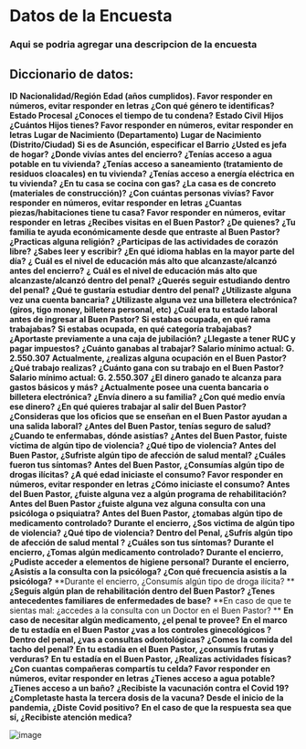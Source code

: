 # Datos de la Encuesta
### Aqui se podria agregar una descripcion de la encuesta



## Diccionario de datos:

**ID**
**Nacionalidad/Región**
**Edad (años cumplidos). Favor responder en números, evitar responder en letras**
**¿Con qué género te identificas?**
**Estado Procesal**
**¿Conoces el tiempo de tu condena?**
**Estado Civil**
**Hijos**
**¿Cuántos Hijos tienes? Favor responder en números, evitar responder en letras**
**Lugar de Nacimiento (Departamento)**
**Lugar de Nacimiento (Distrito/Ciudad)**
**Si es de Asunción, especificar el Barrio**
**¿Usted es jefa de hogar?**
**¿Donde vivías antes del encierro?**
**¿Tenías acceso a agua potable en tu vivienda?**
**¿Tenías acceso a saneamiento (tratamiento de residuos cloacales) en tu vivienda?**
**¿Tenías acceso a energía eléctrica en tu vivienda?**
**¿En tu casa se cocina con gas?**
**¿La casa es de concreto (materiales de construcción)?**
**¿Con cuántas personas vivías?  Favor responder en números, evitar responder en letras**
**¿Cuantas piezas/habitaciones tiene tu casa?  Favor responder en números, evitar responder en letras**
**¿Recibes visitas en el Buen Pastor?**
**¿De quienes?**
**¿Tu familia te ayuda económicamente desde que entraste al Buen Pastor?**
**¿Practicas alguna religión?**
**¿Participas de las actividades de corazón libre?**
**¿Sabes leer y escribir?**
**¿En qué idioma hablas en la mayor parte del día?**
**¿ Cuál es el nivel de educación más alto que alcanzaste/alcanzó antes del encierro?**
**¿ Cuál es el nivel de educación más alto que alcanzaste/alcanzó dentro del penal?**
**¿Querés seguir estudiando dentro del penal?**
**¿Qué te gustaría estudiar dentro del penal?**
**¿Utilizaste alguna vez una cuenta bancaria?**
**¿Utilizaste alguna vez una billetera electrónica? (giros,  tigo money, billetera personal, etc)**
**¿Cuál era tu estado laboral antes de ingresar al Buen Pastor?**
**Si estabas ocupada, en qué rama trabajabas?**
**Si estabas ocupada, en qué categoría trabajabas?**
**¿Aportaste previamente a una caja de jubilación?**
**¿Llegaste a tener RUC y pagar impuestos?**
**¿Cuánto ganabas al trabajar? Salario mínimo actual: G. 2.550.307**
**Actualmente, ¿realizas alguna ocupación en el Buen Pastor?**
**¿Qué trabajo realizas?**
**¿Cuánto gana con su trabajo en el Buen Pastor? Salario mínimo actual: G. 2.550.307**
**¿El dinero ganado te alcanza para gastos básicos y más?**
**¿Actualmente posee una cuenta bancaria o billetera electrónica?**
**¿Envía dinero a su familia?**
**¿Con qué medio envía ese dinero?**
**¿En qué quieres trabajar al salir del Buen Pastor?**
**¿Consideras que los oficios que se enseñan en el Buen Pastor ayudan a una salida laboral?**
**¿Antes del Buen Pastor, tenías seguro de salud?**
**¿Cuando te enfermabas, dónde asistías?**
**¿Antes del Buen Pastor, fuiste víctima de algún tipo de violencia?**
**¿Qué tipo de violencia?**
**Antes del Buen Pastor, ¿Sufriste algún tipo de afección de salud mental?**
**¿Cuáles fueron tus síntomas?**
**Antes del Buen Pastor, ¿Consumías algún tipo de drogas ilícitas?**
**¿A qué edad iniciaste el consumo? Favor responder en números, evitar responder en letras**
**¿Cómo iniciaste el consumo?**
**Antes del Buen Pastor, ¿fuiste alguna vez a algún programa de rehabilitación?**
**Antes del Buen Pastor ¿fuiste alguna vez alguna consulta con una psicóloga o psiquiatra?**
**Antes del Buen Pastor, ¿tomabas algún tipo de medicamento controlado?**
**Durante el encierro, ¿Sos victima de algún tipo de violencia?**
**¿Qué tipo de violencia?**
**Dentro del Penal, ¿Sufrís algún tipo de afección de salud mental  ?**
**¿Cuáles son tus síntomas?**
**Durante el encierro, ¿Tomas algún medicamento controlado?**
**Durante el encierro, ¿Pudiste acceder a elementos de higiene personal?**
**Durante el encierro, ¿Asistís a la consulta con la psicóloga?**
**¿Con qué frecuencia asistís a la psicóloga?**
**Durante el encierro, ¿Consumís algún tipo de droga ilícita? **
**¿Seguís algún plan de rehabilitación dentro del Buen Pastor?**
**¿Tenes antecedentes familiares de enfermedades de base?**
**En caso de que te sientas mal: ¿accedes a la consulta con un Doctor en el Buen Pastor? **
**En caso de necesitar algún medicamento, ¿el penal te provee?**
**En el marco de tu estadía en el Buen Pastor ¿vas a los controles ginecológicos ?**
**Dentro del penal, ¿vas a consultas odontológicas?**
**¿Comes la comida del tacho del penal?**
**En tu estadía en el Buen Pastor, ¿consumís frutas y verduras?**
**En tu estadía en el Buen Pastor, ¿Realizas actividades físicas?**
**¿Con cuantas compañeras compartís tu celda?  Favor responder en números, evitar responder en letras**
**¿Tienes acceso a agua potable?**
**¿Tienes acceso a un baño?**
**¿Recibiste la vacunación contra el Covid 19?**
**¿Completaste hasta la tercera dosis de la vacuna?**
**Desde el inicio de la pandemia, ¿Diste Covid positivo?**
**En el caso de que la respuesta sea que sí, ¿Recibiste atención medica?**

    
 

![image](https://user-images.githubusercontent.com/130619220/232844333-fc6913d4-6c55-473e-8e6c-876f9f3c9bcd.png)
